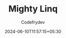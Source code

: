 ---
title: "Mighty Linq"
author: "Codefrydev"
weight: 100
date: 2024-06-10T11:57:15+05:30
lastmod: 2024-06-15T23:59:59-07:00
hideMeta: true
description: "Language-Integrated Query (LINQ) is the name for a set of technologies based on the integration of query capabilities directly into the C# language." 
keywords: ["CFD","CodefryDev","Code Fry Dev","Csharp","Linq" ]
---